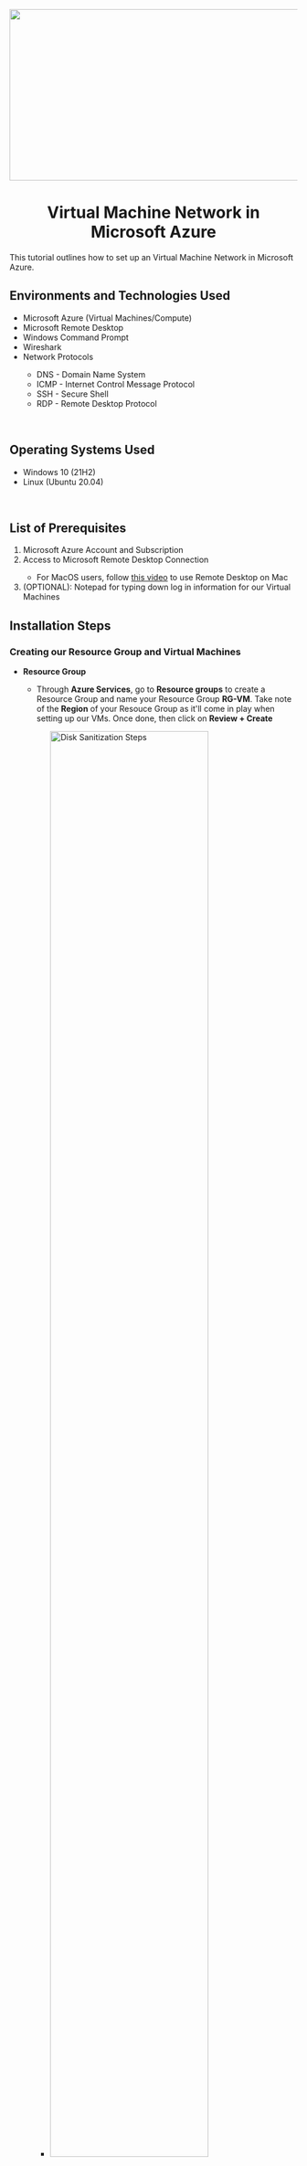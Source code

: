 <p align="center">
  <img width="600" height="300" src="https://github.com/joshuafinchCC/VM-VN-RDC/assets/155266044/945ededb-aa45-40b7-a2d7-c44243483fc8">
</p>
<h1 align = "center">Virtual Machine Network in Microsoft Azure</h1>
This tutorial outlines how to set up an Virtual Machine Network in Microsoft Azure. 

<br />

<h2>Environments and Technologies Used</h2>

<ul>
  <li>Microsoft Azure (Virtual Machines/Compute)</li>
  <li>Microsoft Remote Desktop</li>
  <li>Windows Command Prompt</li>
  <li>Wireshark</li>
  <li>Network Protocols</li>
  <ul>
    <li>DNS - Domain Name System</li>
    <li>ICMP - Internet Control Message Protocol</li>
    <li>SSH - Secure Shell</li>
    <li>RDP - Remote Desktop Protocol</li>
  </ul>
</ul>

</br>

<h2>Operating Systems Used </h2>
<ul>
  <li>Windows 10 (21H2)</li>
  <li>Linux (Ubuntu 20.04)</li>
</ul>

</br>

<h2>List of Prerequisites</h2>
<ol>
  <li>Microsoft Azure Account and Subscription</li>
  <li>Access to Microsoft Remote Desktop Connection</li>
  <ul>
    <li>For MacOS users, follow <a href = "https://www.youtube.com/watch?v=0lllpAhgAJs&ab_channel=TheHostingVideos">this video</a> to use Remote Desktop on Mac</li>
  </ul>
  <li>(OPTIONAL): Notepad for typing down log in information for our Virtual Machines</li>
</ol>

<h2>Installation Steps</h2>

<h3>Creating our Resource Group and Virtual Machines</h3>

<p>
  <ul>
    <li><b>Resource Group</b></li>
      <ul>
       <li>Through <b>Azure Services</b>, go to <b>Resource groups</b> to create a Resource Group and name your Resource Group <b>RG-VM</b>. Take note of the <b>Region</b> of your Resouce Group as it'll come in play when setting up our VMs. Once done, then click on <b>Review + Create</b></li>
        <ul>
          <li><img src="https://github.com/ColtonTrauCC/vm-network/assets/147654000/89c6d771-64e6-495f-959c-640e482cc8a2" height="80%" width="80%" alt="Disk Sanitization Steps"/></li>
        </ul>
      </ul>
    <li><b>Virtual Machine 1 using Windows 10</b></li>
    <ul>
      <li>Through <b>Azure Services</b>, go to <b>Virtual Machines</b> to create an Azure Virtual Machine. Select the Resource group we've created (RG-VM) and name the virtual machine <b>VM-1</b>. Make sure the <b>Region</b> is the same as your Resource Group and we'll set our <b>Availability Options</b> set to <i>No infrastructure</i> and <b>Security Type</b> to <i>Standard</i> for this tutorial</li>
      <li>Set the <b>Image</b> (our Operating System) to <i>Windows 10 Pro, Version 22H2, x64 Gen2</i></li>
      <li>The <b>Size</b> selected dicates the general processing power and RAM of our VM, for this tutorial we'll set it to <i>Standard_E2s_V3</i> which provides 2 virtual CPUs and 16 GBs of RAM</li>
      <ul>
        <li><img src="https://github.com/ColtonTrauCC/vm-network/assets/147654000/be86a82d-db6c-4d45-9961-9acc61c2aadb" height="80%" width="80%" alt="Disk Sanitization Steps"/></li>
      </ul>
      <li>Set the username and password of your VM for logging in and make sure to check the box for licensing agreement</li>
      <ul>
        <li><img src="https://github.com/ColtonTrauCC/vm-network/assets/147654000/f4aedc00-a714-438b-bd34-5ca68694795e" height="80%" width="80%" alt="Disk Sanitization Steps"/></li>
      </ul>
      <li>Go to the <b>Network</b> tab and notice the <b>Virtual Network</b> created by the Virtual Machine as it should've been made by the Resource Group. It will be made automatically by the Virtual Machine</li>
      <ul>
        <li><img src="https://github.com/ColtonTrauCC/vm-network/assets/147654000/3d2688ab-110e-41cd-b60d-7c5772ccd480" height="80%" width="80%"></li>
      </ul>
      <li>Then head to the <b>Review + Create</b> and click on <b>Create</b> to deploy your Virtual Machine. Give it some time to fully deploy before moving on.</li>
    </ul>
    <li><b>Virtual Machine 2 using Ubuntu</b></li>
    <ul>
      <li>Same process as Virtual Machine 1 but we'll name the VM <b>VM-2</b> and set the Image to <i>Ubuntu Server 20.04 LTS x64 Gen2</i></li>
      <li>Ubuntu by default has their Administrator Account authentication as SSH public key, so we must set it as Password for logging in through Remote Desktop</li>
      <ul>
        <li><img src="https://github.com/ColtonTrauCC/vm-network/assets/147654000/70b6006b-a0f2-4b59-9eff-cf73e7174c70" height="80%" width="80%" alt="Disk Sanitization Steps"/></li>
      </ul>
    </ul>
  </ul>
</p>

<br />

<h3>Logging into a Virtual Machine using Remote Desktop Connection</h3>

<p>
  <ul>
   <li>Through <b>Azure Services</b>, go to <b>Virtual Machines</b> and select VM-1 we've created and click on <b>Connect</b> to connect to the VM, from this page you can obtain the <b>Public IP Address</b> which we will use to connect to it via Remote Desktop Connection</li>
    <ul>
      <li><img src="https://github.com/ColtonTrauCC/vm-network/assets/147654000/f38f8254-73c7-42a4-8b31-2bd3d328cff1" height="80%" width="80%" alt="Disk Sanitization Steps"/></li>
    </ul>
    <li>Copy the address and paste it into Remote Desktop Connection and click on <b>Connect</b> and log in using the username and password you set up for VM-1 (a pop up may show up for verification, just click on "Yes" if it does)</li>
    <ul>
      <li><img src="https://github.com/ColtonTrauCC/vm-network/assets/147654000/8ebbf47a-ec01-414e-8757-3eb272491e35" height="80%" width="80%" alt="Disk Sanitization Steps"/></li>
    </ul>
    <li>You are now successfully logged into your VM!</li>
    <ul>
      <li><img src="https://github.com/ColtonTrauCC/vm-network/assets/147654000/a42e65d9-f9e3-4059-a04e-de51bb335d85" height="80%" width="80%" alt="Disk Sanitization Steps"/></li>
    </ul>
  </ul>
</p>

<br />

<h2>Observing Traffic in Virtual Machines</h2>

<h3>Download and Install Wireshark</h3>

<p>
  <ul>
    <li>First, download <a href="https://www.wireshark.org/download.html">Wireshark</a> in your VM. Downloads may be slow depending on your VM's CPU</li>
  </ul>
</p>

<br />

<h3>Observing ICMP (Internet Control Message Protocol) Traffic</h3>

<p>
  <ul>
    <li>Once installed, open Wireshark and start capturing packets (the blue fin icon). In the filter bar, type <b>icmp</b> to filter incoming ICMP packets</li>
    <ul>
      <li><img src="https://github.com/ColtonTrauCC/vm-network/assets/147654000/08260fcb-734a-48fd-b202-c863b9306ab6" height="80%" width="80%" alt="Disk Sanitization Steps"/></li>
    </ul>
    <li>Back to your physical desktop, head to your Microsoft Azure Account obtain the <b>Private IP Address</b> of VM-2 and copy it</li>
    <ul>
    <li><img src="https://github.com/ColtonTrauCC/vm-network/assets/147654000/14f48437-5d89-417a-b4b5-218fd845fa54" height="50%" width="50%" alt="Disk Sanitization Steps"/></li>
    </ul>
    <li>Open up <b>Windows Powershell</b> in VM-1 and in the command line enter <b>ping</b> and the private IP of VM-2. Once done, ICMP packets should now display in Wireshark</li>
    <ul>
    <li><img src="https://github.com/ColtonTrauCC/vm-network/assets/147654000/a5bd2c40-4a1f-490d-90a0-3155ff281c89" height="80%" width="80%" alt="Disk Sanitization Steps"/></li>
    </ul>
    <li>We will now start a perpetual / non-stop ping between the Virtual Machines by entering <b>ping</b> then the private IP of VM-2 followed by <b>-t</b> causing nonstop ICMP packets displaying in Wireshark</li>
    <ul>
    <li><img src="https://github.com/ColtonTrauCC/vm-network/assets/147654000/474bfaac-5695-43dc-9f55-63d2ded0ccba" height="80%" width="80%" alt="Disk Sanitization Steps"/></li>
    </ul>
    <li>Heading back to the Microsoft Azure Account, we'll go to the VM-2's <b>Network Security Group (NSG)</b> (which should be named <i>VM-2-nsg</i>) in order to halt the traffic</li>
    <li>In VM-2-nsg, we'll go to <b>inbound security rules</b> and create a security rule that denies ICMPs. Click on <b>Add</b> to open a right side pop up to set the rule and dot in <b>Deny</b> under action and <b>ICMP</b> under Protocol. Set the Priority higher than 300 (priorities are inversely proportional meaning lower numbers have higher priority) and name the rule <b>DENY_ICMP_PING</b> then click <b>Add</b> to finish</li>
    <ul>
    <li><img src="https://github.com/ColtonTrauCC/vm-network/assets/147654000/1d628322-94f9-479f-ad6d-cb2d2e3b6dba" height="80%" width="80%" alt="Disk Sanitization Steps"/></li>
    </ul>
    <li>Once completed, you'll notice the message "Request timed out" will start displaying in Powershell in VM-1, meaning ICMP ping has been halted from our security rule</li>
    <ul>
    <li><img src="https://github.com/ColtonTrauCC/vm-network/assets/147654000/e7f22595-3c67-40e5-83a2-6344027b80a5" height="80%" width="80%" alt="Disk Sanitization Steps"/></li>
    </ul>
    <li>To reinstate the traffic, simply head back to your Microsoft Azure Account and set the DENY_ICMP_PING inbound rule's action to <b>Allow</b> and save</li>
  </ul>
</p>

<br />

<h3>Observing SSH (Secure Shell) Traffic</h3>

<p>
<ul>
  <li>In Windows Powershell inside VM-1, type in <b>ssh VM-2@[VM-2's Private IP]</b> then hit Enter, enter in "yes" and it will ask for the password for VM-2</li>
  <li>Since we are accessing the Terminal of VM-2 (essentially Linux's version of a command prompt) it doesn't diplay input/dots when typing a password but do know it is registering input when typing</li>
  <li>Once logged in, you will be connected to the Terminal of VM-2. You can exit by entering the command <b>exit</b></li>
  <ul>
  <li><img src="https://github.com/ColtonTrauCC/vm-network/assets/147654000/c8c7f09d-79e0-4426-a47c-c937947b3eba" height="80%" width="80%" alt="Disk Sanitization Steps"/></li>
  </ul>
  <li>Typing in commands such as <i>username, pwd, or sudo apt</i> will display traffic on Wireshark, you can filter ssh traffic in Wireshark by typing in <b>ssh</b> in the filter bar</li>
</ul>
</p>

<br />

<h3>Observer DHCP (Dynamic Host Configuration Protocol) Traffic</h3>

<p>
  <ul>Filter DHCP Traffic in Wireshark by entering <b>dhcp</b> in the filter bar</ul>
  <ul>DHCP assigns IP Addresses to devices new to the network the moment said device joins the network. We can reassign an IP Address in the VM by going to Powershell an enterning the command <b>ipconfig /renew</b></ul>
</p>

<br/>

<h3>Observing DNS (Domain Name System) Traffic</h3>

<p>
  <ul>
    <li>Filter DNS traffic in Wireshark by entering <b>dns</b> in the filter bar</li>
    <li>In Powershell, type in <b>nslookup</b> and a website such as google.com</li>
  </ul>
</p>

<br/>

<h3>Observing RDP (Remote Desktop Protocol) Traffic</h3>

<p>
  <ul>
    <li>Filter RDP traffic in Wireshark by entering <b>tcp.port == 3389</b> in the filter bar and you'll notice non-stop traffic</li>
    <li>This is because the RDP is constantly showing you a live stream from one computer to another, therefor traffic is always being transmitted</li>
  </ul>
</p>

<br/>

<h2>Clean Up</h2>
<ul>
  <li>Log off Remote Desktop Connection</li>
  <li>It is advise to delete your Resource Group and VMs after finishing tinkering with them to prevent future costs, deletion of assets on Azure require verification by entering the name of the asset. Also to note, the Resource Group <b>NetworkWatcherRG</b> is created when creating NSGs for Virutal Machines and requires its own deletion</li>
  <ul>
  <li><img src="https://github.com/ColtonTrauCC/vm-network/assets/147654000/0f329b9c-4f52-4d9e-96ff-7aa33445cab6" height="80%" width="80%" alt="Disk Sanitization Steps"/></li>
  </ul>
</ul>
